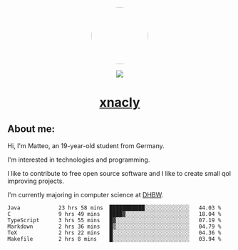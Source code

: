 <p align="center">
  <img style="border-radius: 100px" width="128" height="128" src="https://avatars.githubusercontent.com/u/47723417?v=4"/>
</p>
<p align="center">
  <img src="https://komarev.com/ghpvc/?username=xnacly&&style=flat-square"/>
</p>

<h1 align="center"><a href="https://xnacly.me/"> xnacly</a> </h1>

<h2> About me:</h2>

<p>Hi, I'm Matteo, an 19-year-old student from Germany. </p>
<p>I'm interested in technologies and programming.</p>
<p>I like to contribute to free open source software and I like to create small qol improving projects.</p>
<p>I'm currently majoring in computer science at <a href="https://www.dhbw.de/startseite">DHBW</a>.</p>

<!--START_SECTION:waka-->

```text
Java            23 hrs 58 mins  ███████████░░░░░░░░░░░░░░   44.03 %
C               9 hrs 49 mins   ████▓░░░░░░░░░░░░░░░░░░░░   18.04 %
TypeScript      3 hrs 55 mins   █▓░░░░░░░░░░░░░░░░░░░░░░░   07.19 %
Markdown        2 hrs 36 mins   █▒░░░░░░░░░░░░░░░░░░░░░░░   04.79 %
TeX             2 hrs 22 mins   █░░░░░░░░░░░░░░░░░░░░░░░░   04.36 %
Makefile        2 hrs 8 mins    █░░░░░░░░░░░░░░░░░░░░░░░░   03.94 %
```

<!--END_SECTION:waka-->
